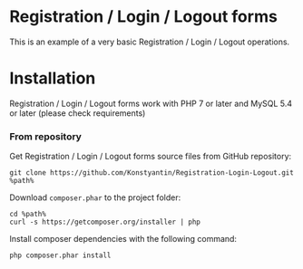 Registration / Login / Logout forms
========================

This is an example of a very basic Registration / Login / Logout operations.

Installation
============
Registration / Login / Logout forms work with PHP 7 or later and MySQL 5.4 or later (please check requirements)

### From repository

Get Registration / Login / Logout forms source files from GitHub repository:
```
git clone https://github.com/Konstyantin/Registration-Login-Logout.git %path%
```

Download `composer.phar` to the project folder:
```
cd %path%
curl -s https://getcomposer.org/installer | php
```

Install composer dependencies with the following command:
```
php composer.phar install
```